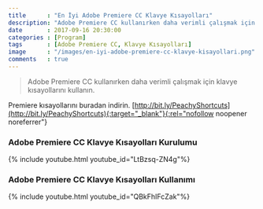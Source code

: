 ```yaml
---
title      : "En İyi Adobe Premiere CC Klavye Kısayolları"
description: "Adobe Premiere CC kullanırken daha verimli çalışmak için klavye kısayollarını kullanın."
date       : 2017-09-16 20:30:00
categories : [Program]
tags       : [Adobe Premiere CC, Klavye Kısayolları]
image      : "/images/en-iyi-adobe-premiere-cc-klavye-kisayollari.png"
comments   : true
---
```


> Adobe Premiere CC kullanırken daha verimli çalışmak için klavye kısayollarını kullanın.

Premiere kısayollarını buradan indirin. [http://bit.ly/PeachyShortcuts](http://bit.ly/PeachyShortcuts){:target="_blank"}{:rel="nofollow noopener noreferrer"}

### Adobe Premiere CC Klavye Kısayolları Kurulumu

{% include youtube.html youtube_id="LtBzsq-ZN4g"%}

### Adobe Premiere CC Klavye Kısayolları Kullanımı

{% include youtube.html youtube_id="QBkFhIFcZak"%}